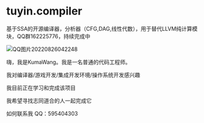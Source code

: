 # tuyin.compiler
基于SSA的开源编译器，分析器（CFG,DAG,线性代数），用于替代LLVM纯计算模块，QQ群162225776，持续完成中

![QQ图片20220826042248](https://user-images.githubusercontent.com/103913993/186762626-fe38f506-06bf-4d56-9aad-dab2b43411d2.jpg)

嗨，我是KumaWang。我是一名普通的代码工程师。

我对编译器/游戏开发/集成开发环境/操作系统开发感兴趣

我目前正在学习和完成该项目

我希望寻找志同道合的人一起完成它

如何联系我 QQ：595404303
